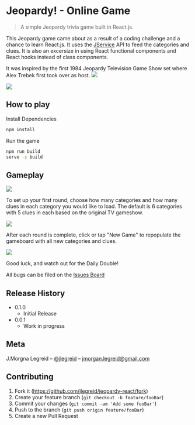# Jeopardy! - Online Game
> A simple Jeopardy trivia game built in React.js.

This Jeopardy game came about as a result of a coding challenge and a chance to learn React.js. It uses the [JService][jservice-url] API to feed the categories and clues. It is also an excersize in using React functional components and React hooks instead of class components.

It was inspired by the first 1984 Jeopardy Television Game Show set where Alex Trebek first took over as host.
![][jeopardy-set]

![][jeopardy-logo]

## How to play

Install Dependencies

```sh
npm install 
```

Run the game
```sh
npm run build
serve -s build 
```

## Gameplay

![][new-game]

To set up your first round, choose how many categories and how many clues in each category you would like to load. The default is 6 categories with 5 clues in each based on the original TV gameshow.

![][full-game]

After each round is complete, click or tap "New Game" to repopulate the gameboard with all new categories and clues.

![][clue-card]

Good luck, and watch out for the Daily Double!

All bugs can be filed on the [Issues Board][issues-url]



## Release History

* 0.1.0
    * Initial Release
* 0.0.1
    * Work in progress

## Meta

J.Morgna Legreid – [@jlegreid](https://twitter.com/jlegreid) – jmorgan.legreid@gmail.com


## Contributing

1. Fork it (<https://github.com/jlegreid/jeopardy-react/fork>)
2. Create your feature branch (`git checkout -b feature/fooBar`)
3. Commit your changes (`git commit -am 'Add some fooBar'`)
4. Push to the branch (`git push origin feature/fooBar`)
5. Create a new Pull Request

<!-- Markdown link & img dfn's -->
[jservice-url]: http://jservice.io/
[issues-url]: https://github.com/jlegreid/jeopardy-react/issues
[jeopardy-logo]: public/header-logo.png
[new-game]: public/new-game.png
[full-game]: public/full-game.png
[clue-card]: public/clue-card.png
[jeopardy-set]: public/og-set.png
